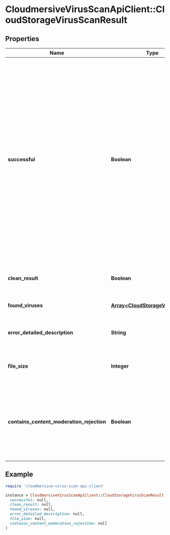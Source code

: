 # CloudmersiveVirusScanApiClient::CloudStorageVirusScanResult

## Properties

| Name | Type | Description | Notes |
| ---- | ---- | ----------- | ----- |
| **successful** | **Boolean** | True if the operation of retrieving the file, and scanning it were successfully completed, false if the file could not be downloaded from cloud storage, or if the file could not be scanned.  Note that successful completion does not mean the file is clean; for the output of the virus scanning operation itself, use the CleanResult and FoundViruses parameters. | [optional] |
| **clean_result** | **Boolean** | True if the scan contained no viruses, false otherwise | [optional] |
| **found_viruses** | [**Array&lt;CloudStorageVirusFound&gt;**](CloudStorageVirusFound.md) | Array of viruses found, if any | [optional] |
| **error_detailed_description** | **String** | Detailed error message if the operation was not successful | [optional] |
| **file_size** | **Integer** | Size in bytes of the file that was retrieved and scanned | [optional] |
| **contains_content_moderation_rejection** | **Boolean** | Set to true when using NSFW Content Moderation in the Cloudmersive Storage Protect product (disabled by default) | [optional] |

## Example

```ruby
require 'cloudmersive-virus-scan-api-client'

instance = CloudmersiveVirusScanApiClient::CloudStorageVirusScanResult.new(
  successful: null,
  clean_result: null,
  found_viruses: null,
  error_detailed_description: null,
  file_size: null,
  contains_content_moderation_rejection: null
)
```

